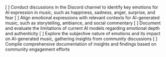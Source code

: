 [ ] Conduct discussions in the Discord channel to identify key emotions for AI expression in music, such as happiness, sadness, anger, surprise, and fear
[ ] Align emotional expressions with relevant contexts for AI-generated music, such as storytelling, ambiance, and social commentary
[ ] Document and evaluate the limitations of current AI models regarding emotional depth and authenticity
[ ] Explore the subjective nature of emotions and its impact on AI-generated music, gathering insights from community discussions
[ ] Compile comprehensive documentation of insights and findings based on community engagement efforts